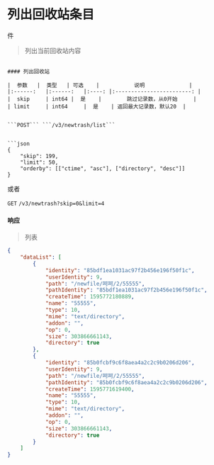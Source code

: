 # 列出回收站条目
件

> 列出当前回收站内容

```POST /v3/newtrash/list 或者 GET /v3/newtrash

#### 列出回收站

|  参数  	|  类型  	| 可选 	|           说明           	|
|:------:	|:------:	|:----:	|:------------------------:	|
|  skip  	| int64	|  是  	|        跳过记录数，从0开始    	|
| limit 	| int64 	|  是  	| 返回最大记录数，默认20 	|


```POST``` ```/v3/newtrash/list```


```json
{
	"skip": 199,
	"limit": 50,
	"orderby": [["ctime", "asc"], ["directory", "desc"]]
}
```

或者

```GET``` ```/v3/newtrash?skip=0&limit=4```


#### 响应

> 列表

```json
{
    "dataList": [
        {
            "identity": "85bdf1ea1031ac97f2b456e196f50f1c",
            "userIdentity": 9,
            "path": "/newfile/呵呵/2/55555",
            "pathIdentity": "85bdf1ea1031ac97f2b456e196f50f1c",
            "createTime": 1595772180889,
            "name": "55555",
            "type": 10,
            "mime": "text/directory",
            "addon": "",
            "op": 0,
            "size": 303866661143,
            "directory": true
        },
        {
            "identity": "85b0fcbf9c6f8aea4a2c2c9b0206d206",
            "userIdentity": 9,
            "path": "/newfile/呵呵/2/55555",
            "pathIdentity": "85b0fcbf9c6f8aea4a2c2c9b0206d206",
            "createTime": 1595771619400,
            "name": "55555",
            "type": 10,
            "mime": "text/directory",
            "addon": "",
            "op": 0,
            "size": 303866661143,
            "directory": true
        }
    ]
}
```
